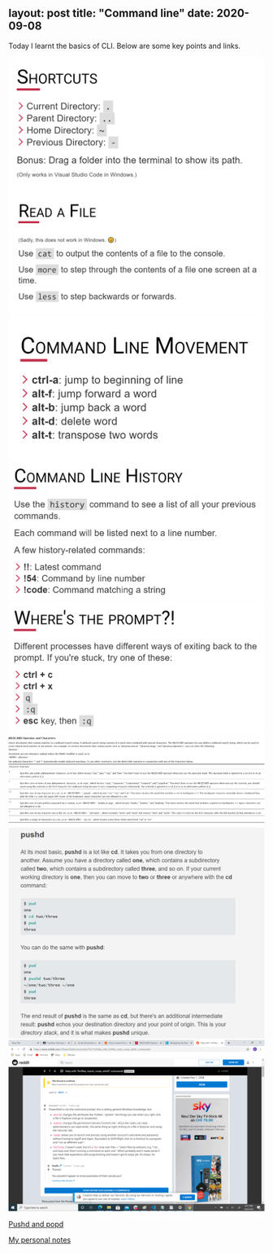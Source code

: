 
layout: post
title: "Command line"
date: 2020-09-08
---

Today I learnt the basics of CLI. Below are some key points and links.


<img src = "/images/Importantshortcuts.png">
<img src = "/images/readfile.png">
<img src = "/images/movement.png">
<img src = "/images/History.png">
<img src = "/images/GetUnstuck.png">
<img src = "/images/wildcard_operators.png">
<img src = "/images/pushd_command.png">
<img src = "/images/Help_with_forfiles_icacls,_runas_attrib_commands.png">
<p><a href="https://opensource.com/article/19/8/navigating-bash-shell-pushd-popd">Pushd and popd</a></p>
<p><a href="/images/notes-on-CLI.pdf">My personal notes</a></p>
